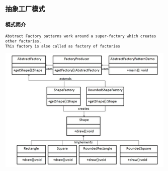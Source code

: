 ## 抽象工厂模式

### 模式简介

```
Abstract Factory patterns work around a super-factory which creates other factories. 
This factory is also called as factory of factories
```

![img.png](img.png)
